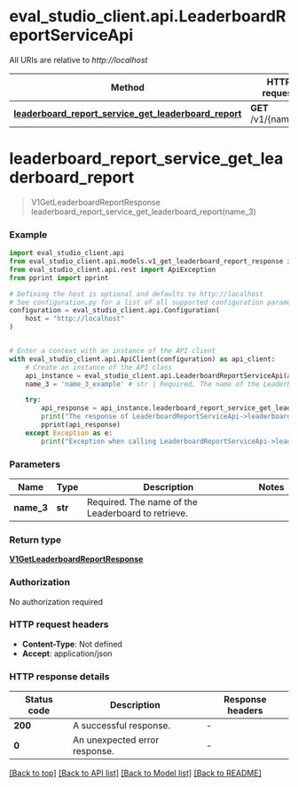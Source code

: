 # eval_studio_client.api.LeaderboardReportServiceApi

All URIs are relative to *http://localhost*

Method | HTTP request | Description
------------- | ------------- | -------------
[**leaderboard_report_service_get_leaderboard_report**](LeaderboardReportServiceApi.md#leaderboard_report_service_get_leaderboard_report) | **GET** /v1/{name_3} | 


# **leaderboard_report_service_get_leaderboard_report**
> V1GetLeaderboardReportResponse leaderboard_report_service_get_leaderboard_report(name_3)



### Example


```python
import eval_studio_client.api
from eval_studio_client.api.models.v1_get_leaderboard_report_response import V1GetLeaderboardReportResponse
from eval_studio_client.api.rest import ApiException
from pprint import pprint

# Defining the host is optional and defaults to http://localhost
# See configuration.py for a list of all supported configuration parameters.
configuration = eval_studio_client.api.Configuration(
    host = "http://localhost"
)


# Enter a context with an instance of the API client
with eval_studio_client.api.ApiClient(configuration) as api_client:
    # Create an instance of the API class
    api_instance = eval_studio_client.api.LeaderboardReportServiceApi(api_client)
    name_3 = 'name_3_example' # str | Required. The name of the Leaderboard to retrieve.

    try:
        api_response = api_instance.leaderboard_report_service_get_leaderboard_report(name_3)
        print("The response of LeaderboardReportServiceApi->leaderboard_report_service_get_leaderboard_report:\n")
        pprint(api_response)
    except Exception as e:
        print("Exception when calling LeaderboardReportServiceApi->leaderboard_report_service_get_leaderboard_report: %s\n" % e)
```



### Parameters


Name | Type | Description  | Notes
------------- | ------------- | ------------- | -------------
 **name_3** | **str**| Required. The name of the Leaderboard to retrieve. | 

### Return type

[**V1GetLeaderboardReportResponse**](V1GetLeaderboardReportResponse.md)

### Authorization

No authorization required

### HTTP request headers

 - **Content-Type**: Not defined
 - **Accept**: application/json

### HTTP response details

| Status code | Description | Response headers |
|-------------|-------------|------------------|
**200** | A successful response. |  -  |
**0** | An unexpected error response. |  -  |

[[Back to top]](#) [[Back to API list]](../README.md#documentation-for-api-endpoints) [[Back to Model list]](../README.md#documentation-for-models) [[Back to README]](../README.md)

